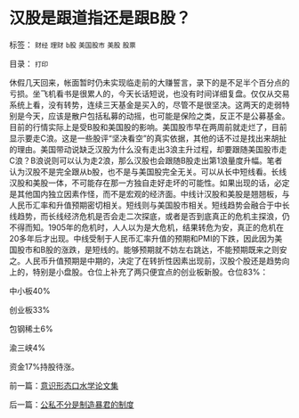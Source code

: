 # 汉股是跟道指还是跟B股？

标签： `财经` `理财` `b股` `美国股市` `美股` `股票` 

目录： `打印`

休假几天回来，帐面暂时仍未实现临走前的大赚誓言，录下的是不足半个百分点的亏损。坐飞机看书是很累人的，今天长话短说，也没有时间详细复盘。仅仅从交易系统上看，没有转势，连续三天基金是买入的，尽管不是很坚决。这两天的走弱特别是今天，应该是散户包括私募的动摇，也可能是保险之类，反正不是公募基金。目前的行情实际上是受B股和美国股的影响。美国股市早在两周前就走烂了，目前显示要走C浪。这是一些股评“坚决看空”的真实依据，其他的话不过是找出来胡扯的理由。美国带动说缺乏汉股为什么没有走出3浪主升过程，却要跟随美国股市走C浪？B浪说则可以认为走2浪，那么汉股也会跟随B股走出第1浪量度升幅。笔者认为汉股不是完全跟从b股，也不是与美国股完全无关。可以从长中短线看。长线汉股和美股一体，不可能存在那一方独自走好走坏的可能性。如果出现的话，必定是其他国内独立因素作怪，而不是宏观的经济面。中线计汉股和美股是翘翘板，与人民币汇率和升值预期密切相关。短线则与美国股市相关。短线趋势会融合于中长线趋势，而长线经济危机是否会走二次探底，或者是否到底真正的危机主探浪，仍不得而知。1905年的危机时，人人以为是大危机，结果转危为安，真正的危机在20多年后才出现。中线受制于人民币汇率升值的预期和PMI的下跌，因此因为美国股市和B股的涨跌，是短线的。能够预期就不妨左右跳达，不能预期既来之则安之。人民币升值预期是中期的，决定了在转折性因素出现前，汉股个股还是趋势向上的，特别是小盘股。仓位上补充了两只便宜点的创业板新股。仓位83%：

中小板40%

创业板33%

包钢稀土6%

渝三峡4%

资金17%持股待涨。

前一篇：[意识形态口水学论文集](../../../2010/8/20/意识形态口水学论文集.md)

后一篇：[公私不分是制造暴君的制度](../../../2010/8/25/公私不分是制造暴君的制度.md)